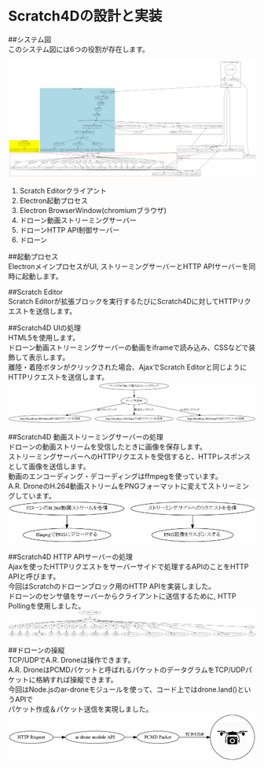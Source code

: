 # Scratch4Dの設計と実装
##システム図  
このシステム図には6つの役割が存在します。  

![scratch4d](scratch4d.png)  

1. Scratch Editorクライアント  
2. Electron起動プロセス  
3. Electron BrowserWindow(chromiumブラウザ)  
4. ドローン動画ストリーミングサーバー  
5. ドローンHTTP API制御サーバー  
6. ドローン  


##起動プロセス  
ElectronメインプロセスがUI, ストリーミングサーバーとHTTP APIサーバーを同時に起動します。   

##Scratch Editor  
Scratch Editorが拡張ブロックを実行するたびにScratch4Dに対してHTTPリクエストを送信します。  

##Scratch4D UIの処理  
HTML5を使用します。  
ドローン動画ストリーミングサーバーの動画をiframeで読み込み、CSSなどで装飾して表示します。  
離陸・着陸ボタンがクリックされた場合、AjaxでScratch Editorと同じようにHTTPリクエストを送信します。  
![UI](UI.png)

##Scratch4D 動画ストリーミングサーバーの処理  
ドローンの動画ストリームを受信したときに画像を保存します。  
ストリーミングサーバーへのHTTPリクエストを受信すると、HTTPレスポンスとして画像を送信します。  
動画のエンコーディング・デコーディングはffmpegを使っています。  
A.R. DroneのH.264動画ストリームをPNGフォーマットに変えてストリーミングしています。  
![stream](streamserver.png)

##Scratch4D HTTP APIサーバーの処理  
Ajaxを使ったHTTPリクエストをサーバーサイドで処理するAPIのことをHTTP APIと呼びます。  
今回はScratchのドローンブロック用のHTTP APIを実装しました。  
ドローンのセンサ値をサーバーからクライアントに送信するために, HTTP Pollingを使用しました。  
![droneAPI](DroneAPIServer.png)

##ドローンの操縦  
TCP/UDPでA.R. Droneは操作できます。  
A.R. DroneはPCMDパケットと呼ばれるパケットのデータグラムをTCP/UDPパケットに格納すれば操縦できます。  
今回はNode.jsのar-droneモジュールを使って、コード上ではdrone.land()というAPIで  
パケット作成＆パケット送信を実現しました。  
![dronecontrol](dronecontrol.png)

